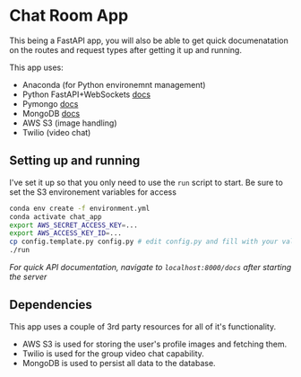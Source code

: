 # Chat Room App
This being a FastAPI app, you will also be able to get quick documenatation on the routes and request types after getting it up and running.

This app uses:

- Anaconda (for Python environemnt management)
- Python FastAPI+WebSockets [docs](https://fastapi.tiangolo.com/)
- Pymongo [docs](https://pymongo.readthedocs.io/en/stable/)
- MongoDB [docs](https://docs.mongodb.com/manual/)
- AWS S3 (image handling)
- Twilio (video chat)

## Setting up and running

I've set it up so that you only need to use the `run` script to start.
Be sure to set the S3 environement variables for access

```bash
conda env create -f environment.yml
conda activate chat_app
export AWS_SECRET_ACCESS_KEY=...
export AWS_ACCESS_KEY_ID=...
cp config.template.py config.py # edit config.py and fill with your values/credentials
./run
```

_For quick API documentation, navigate to `localhost:8000/docs` after starting the server_

## Dependencies 

This app uses a couple of 3rd party resources for all of it's functionality.

- AWS S3 is used for storing the user's profile images and fetching them.
- Twilio is used for the group video chat capability.
- MongoDB is used to persist all data to the database.
